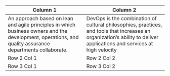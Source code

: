 | Column 1   | Column 2   |
|------------|------------|
| An approach based on lean and agile principles in which business owners and the development, operations, and quality assurance departments collaborate.| DevOps is the combination of cultural philosophies, practices, and tools that increases an organization’s ability to deliver applications and services at high velocity| 
| Row 2 Col 1| Row 2 Col 2| 
| Row 3 Col 1| Row 3 Col 2| 

